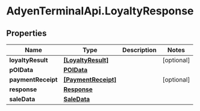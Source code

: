 # AdyenTerminalApi.LoyaltyResponse

## Properties

Name | Type | Description | Notes
------------ | ------------- | ------------- | -------------
**loyaltyResult** | [**[LoyaltyResult]**](LoyaltyResult.md) |  | [optional] 
**pOIData** | [**POIData**](POIData.md) |  | 
**paymentReceipt** | [**[PaymentReceipt]**](PaymentReceipt.md) |  | [optional] 
**response** | [**Response**](Response.md) |  | 
**saleData** | [**SaleData**](SaleData.md) |  | 


